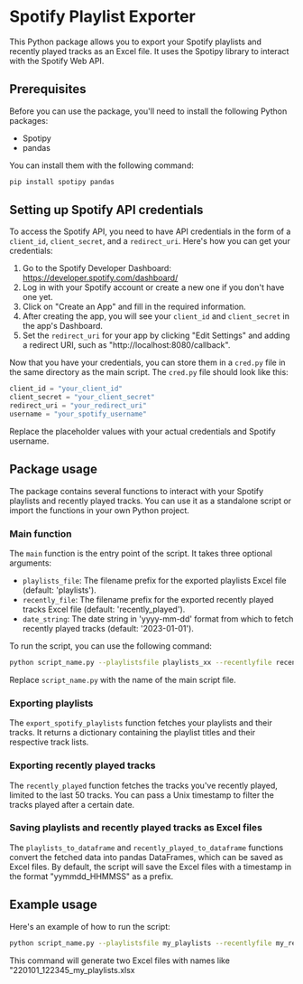 # Spotify Playlist Exporter

This Python package allows you to export your Spotify playlists and recently played tracks as an Excel file. It uses the Spotipy library to interact with the Spotify Web API.

## Prerequisites

Before you can use the package, you'll need to install the following Python packages:

- Spotipy
- pandas

You can install them with the following command:

```bash
pip install spotipy pandas
```

## Setting up Spotify API credentials

To access the Spotify API, you need to have API credentials in the form of a `client_id`, `client_secret`, and a `redirect_uri`. Here's how you can get your credentials:

1. Go to the Spotify Developer Dashboard: https://developer.spotify.com/dashboard/
2. Log in with your Spotify account or create a new one if you don't have one yet.
3. Click on "Create an App" and fill in the required information.
4. After creating the app, you will see your `client_id` and `client_secret` in the app's Dashboard.
5. Set the `redirect_uri` for your app by clicking "Edit Settings" and adding a redirect URI, such as "http://localhost:8080/callback".

Now that you have your credentials, you can store them in a `cred.py` file in the same directory as the main script. The `cred.py` file should look like this:

```python
client_id = "your_client_id"
client_secret = "your_client_secret"
redirect_uri = "your_redirect_uri"
username = "your_spotify_username"
```

Replace the placeholder values with your actual credentials and Spotify username.

## Package usage

The package contains several functions to interact with your Spotify playlists and recently played tracks. You can use it as a standalone script or import the functions in your own Python project.

### Main function

The `main` function is the entry point of the script. It takes three optional arguments:

- `playlists_file`: The filename prefix for the exported playlists Excel file (default: 'playlists').
- `recently_file`: The filename prefix for the exported recently played tracks Excel file (default: 'recently_played').
- `date_string`: The date string in 'yyyy-mm-dd' format from which to fetch recently played tracks (default: '2023-01-01').

To run the script, you can use the following command:

```bash
python script_name.py --playlistsfile playlists_xx --recentlyfile recently_played_xy --datestring 2023-01-01
```

Replace `script_name.py` with the name of the main script file.

### Exporting playlists

The `export_spotify_playlists` function fetches your playlists and their tracks. It returns a dictionary containing the playlist titles and their respective track lists.

### Exporting recently played tracks

The `recently_played` function fetches the tracks you've recently played, limited to the last 50 tracks. You can pass a Unix timestamp to filter the tracks played after a certain date.

### Saving playlists and recently played tracks as Excel files

The `playlists_to_dataframe` and `recently_played_to_dataframe` functions convert the fetched data into pandas DataFrames, which can be saved as Excel files. By default, the script will save the Excel files with a timestamp in the format "yymmdd_HHMMSS" as a prefix.

## Example usage

Here's an example of how to run the script:

```bash
python script_name.py --playlistsfile my_playlists --recentlyfile my_recently_played --datestring 2023-01-01
```

This command will generate two Excel files with names like "220101_122345_my_playlists.xlsx